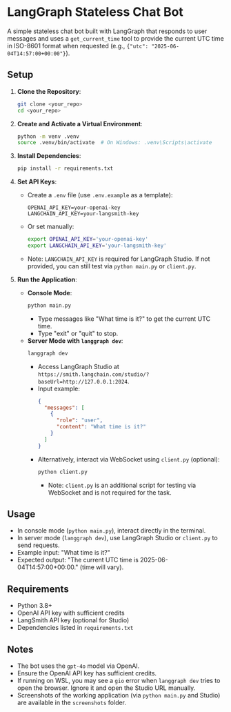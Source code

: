 # LangGraph Stateless Chat Bot

A simple stateless chat bot built with LangGraph that responds to user messages and uses a `get_current_time` tool to provide the current UTC time in ISO-8601 format when requested (e.g., `{"utc": "2025-06-04T14:57:00+00:00"}`).

## Setup

1. **Clone the Repository**:
   ```bash
   git clone <your_repo>
   cd <your_repo>
   ```

2. **Create and Activate a Virtual Environment**:
   ```bash
   python -m venv .venv
   source .venv/bin/activate  # On Windows: .venv\Scripts\activate
   ```

3. **Install Dependencies**:
   ```bash
   pip install -r requirements.txt
   ```

4. **Set API Keys**:
   - Create a `.env` file (use `.env.example` as a template):
     ```plaintext
     OPENAI_API_KEY=your-openai-key
     LANGCHAIN_API_KEY=your-langsmith-key
     ```
   - Or set manually:
     ```bash
     export OPENAI_API_KEY='your-openai-key'
     export LANGCHAIN_API_KEY='your-langsmith-key'
     ```
   - Note: `LANGCHAIN_API_KEY` is required for LangGraph Studio. If not provided, you can still test via `python main.py` or `client.py`.

5. **Run the Application**:
   - **Console Mode**:
     ```bash
     python main.py
     ```
     - Type messages like "What time is it?" to get the current UTC time.
     - Type "exit" or "quit" to stop.
   - **Server Mode with `langgraph dev`**:
     ```bash
     langgraph dev
     ```
     - Access LangGraph Studio at `https://smith.langchain.com/studio/?baseUrl=http://127.0.0.1:2024`.
     - Input example:
       ```json
       {
         "messages": [
           {
             "role": "user",
             "content": "What time is it?"
           }
         ]
       }
       ```
     - Alternatively, interact via WebSocket using `client.py` (optional):
       ```bash
       python client.py
       ```
       - Note: `client.py` is an additional script for testing via WebSocket and is not required for the task.

## Usage

- In console mode (`python main.py`), interact directly in the terminal.
- In server mode (`langgraph dev`), use LangGraph Studio or `client.py` to send requests.
- Example input: "What time is it?"
- Expected output: "The current UTC time is 2025-06-04T14:57:00+00:00." (time will vary).

## Requirements

- Python 3.8+
- OpenAI API key with sufficient credits
- LangSmith API key (optional for Studio)
- Dependencies listed in `requirements.txt`

## Notes

- The bot uses the `gpt-4o` model via OpenAI.
- Ensure the OpenAI API key has sufficient credits.
- If running on WSL, you may see a `gio` error when `langgraph dev` tries to open the browser. Ignore it and open the Studio URL manually.
- Screenshots of the working application (via `python main.py` and Studio) are available in the `screenshots` folder.